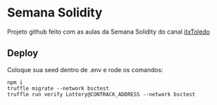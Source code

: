 # Semana Solidity

Projeto github feito com as aulas da Semana Solidity do canal [itxToledo](https://www.youtube.com/watch?v=toBg2nFNtJA&list=PLkUjTdjDnRlzC_7pEt1NlE7Rw1n_vzUJp  "itxToledo")

## Deploy

Coloque sua seed dentro de .env e  rode os comandos:

    npm i
    truffle migrate --network bsctest
    truffle run verify Lottery@CONTRACK_ADDRESS --network bsctest
    

